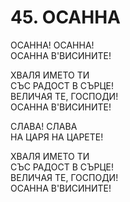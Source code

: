 # 45. ОСАННА  
  
ОСАННА! ОСАННА!  
ОСАННА В'ВИСИНИТЕ!  
  
ХВАЛЯ ИМЕТО ТИ  
СЪС РАДОСТ В СЪРЦЕ!  
ВЕЛИЧАЯ ТЕ, ГОСПОДИ!  
ОСАННА В'ВИСИНИТЕ!  
  
СЛАВА! СЛАВА  
НА ЦАРЯ НА ЦАРЕТЕ!  
  
ХВАЛЯ ИМЕТО ТИ  
СЪС РАДОСТ В СЪРЦЕ!  
ВЕЛИЧАЯ ТЕ, ГОСПОДИ!  
ОСАННА В'ВИСИНИТЕ!  
  